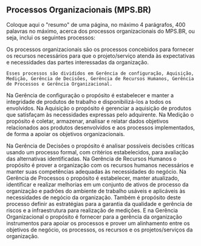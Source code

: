 ## Processos Organizacionais (MPS.BR)
Coloque aqui o "resumo" de uma página, no máximo 4 parágrafos,
400 palavras no máximo, acerca dos processos organizacionais do
MPS.BR, ou seja, inclui os seguintes processos:

  Os processos organizacionais são os processos concebidos para fornecer os recursos necessários para que o projeto/serviço atenda às expectativas e necessidades das partes interessadas da organização. 
  
	Esses processos são divididos em Gerência de configuração, Aquisição, Medição, Gerência de Decisões, Gerência de Recursos Humanos, Gerência de Processos e Gerência Organizacional.
  
  Na Gerência de configuração o propósito é estabelecer e manter a integridade de produtos de trabalho e disponibilizá-los a todos os envolvidos. Na Aquisição o propósito é gerenciar a aquisição de produtos que satisfaçam às necessidades expressas pelo adquirente. Na Medição o propósito é coletar, armazenar, analisar e relatar dados objetivos relacionados aos produtos desenvolvidos e aos processos implementados, de forma a apoiar os objetivos organizacionais.
  
  Na Gerência de Decisões o propósito é analisar possíveis decisões críticas usando um processo formal, com critérios estabelecidos, para avaliação das alternativas identificadas. Na Gerência de Recursos Humanos o propósito é prover a organização com os recursos humanos necessários e manter suas competências adequadas às necessidades do negócio. Na Gerência de Processos o propósito é estabelecer, manter atualizado, identificar e realizar melhorias em um conjunto de ativos de processo da organização e padrões do ambiente de trabalho usáveis e aplicáveis às necessidades de negócio da organização. Também é propósito deste processo definir as estratégias para a garantia da qualidade e gerência de riscos e a infraestrutura para realização de medições. E na Gerência Organizacional o propósito é fornecer para a gerência da organização instrumentos para apoiar os processos e prover um alinhamento entre os objetivos de negócio, os processos, os recursos e os projetos/serviços da organização.

